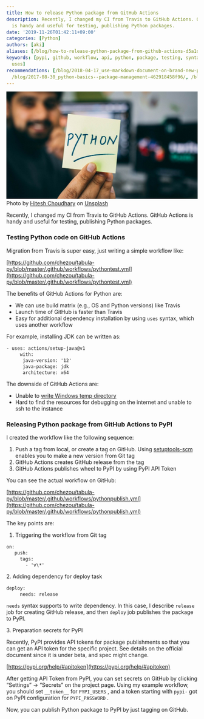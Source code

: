 ```yaml
---
title: How to release Python package from GitHub Actions
description: Recently, I changed my CI from Travis to GitHub Actions. GitHub Actions
  is handy and useful for testing, publishing Python packages.
date: '2019-11-26T01:42:11+09:00'
categories: [Python]
authors: [aki]
aliases: [/blog/how-to-release-python-package-from-github-actions-d5a1d8edba6e/, /blog/d5a1d8edba6e/]
keywords: [pypi, github, workflow, api, python, package, testing, syntax, recently,
  uses]
recommendations: [/blog/2018-04-17_use-markdown-document-on-brand-new-pypi-9723024f09c2/,
  /blog/2017-08-30_python-basics--package-management-462918458f96/, /blog/2019-10-06_how-to-test-a-new-docker-image-for-digdag-workflow-on-circleci--c8bb92987877/]
---
```


![](./0__hOksODxf9TX1BkS0.jpg)
Photo by [Hitesh Choudhary](https://unsplash.com/@hiteshchoudhary?utm_source=medium&utm_medium=referral) on [Unsplash](https://unsplash.com?utm_source=medium&utm_medium=referral)

Recently, I changed my CI from Travis to GitHub Actions. GitHub Actions is handy and useful for testing, publishing Python packages.

### Testing Python code on GitHub Actions

Migration from Travis is super easy, just writing a simple workflow like:

[https://github.com/chezou/tabula-py/blob/master/.github/workflows/pythontest.yml](https://github.com/chezou/tabula-py/blob/master/.github/workflows/pythontest.yml)


The benefits of GitHub Actions for Python are:

*   We can use build matrix (e.g., OS and Python versions) like Travis
*   Launch time of GitHub is faster than Travis
*   Easy for additional dependency installation by using `uses` syntax, which uses another workflow

For example, installing JDK can be written as:

```
- uses: actions/setup-java@v1  
     with:  
      java-version: '12'  
      java-package: jdk  
      architecture: x64
```

The downside of GitHub Actions are:

*   Unable to [write Windows temp directory](https://github.community/t5/GitHub-Actions/TEMP-is-broken-on-Windows/m-p/30432)
*   Hard to find the resources for debugging on the internet and unable to ssh to the instance

### Releasing Python package from GitHub Actions to PyPI

I created the workflow like the following sequence:

1.  Push a tag from local, or create a tag on GitHub. Using [setuptools-scm](https://pypi.org/project/setuptools-scm/) enables you to make a new version from Git tag
2.  GitHub Actions creates GitHub release from the tag
3.  GitHub Actions publishes wheel to PyPI by using PyPI API Token

You can see the actual workflow on GitHub:

[https://github.com/chezou/tabula-py/blob/master/.github/workflows/pythonpublish.yml](https://github.com/chezou/tabula-py/blob/master/.github/workflows/pythonpublish.yml)

The key points are:

1.  Triggering the workflow from Git tag

```
on:  
   push:  
     tags:  
       - 'v\*'
```

2\. Adding dependency for deploy task

```
deploy:  
     needs: release
```

`needs` syntax supports to write dependency. In this case, I describe `release` job for creating GitHub release, and then `deploy` job publishes the package to PyPI.

3\. Preparation secrets for PyPI

Recently, PyPI provides API tokens for package publishments so that you can get an API token for the specific project. See details on the official document since it is under beta, and spec might change.

[https://pypi.org/help/#apitoken](https://pypi.org/help/#apitoken)

After getting API Token from PyPI, you can set secrets on GitHub by clicking “Settings” -> “Secrets” on the project page. Using my example workflow, you should set `__token__` for `PYPI_USERS` , and a token starting with `pypi-` got on PyPI configuration for `PYPI_PASSWORD` .

Now, you can publish Python package to PyPI by just tagging on GitHub.

